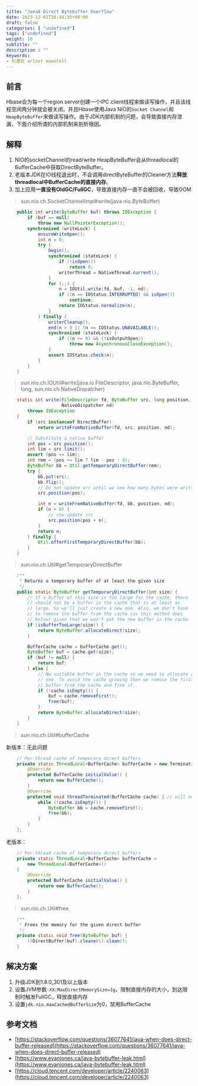 ```yaml
---
title: "Java8 Direct Bytebuffer Overflow"
date: 2023-12-01T16:44:35+08:00
draft: false
categories: [ "undefined"]
tags: ["undefined"]
weight: 10
subtitle: ""
description : ""
keywords:
- 刘港欢 arloor moontell
---
```


## 前言

Hbase会为每一个region server创建一个IPC client线程来做读写操作，并且该线程空闲两分钟就会被关闭。并且Hbase使用Java NIO的`Socket Channel`和`HeapByteBuffer`来做读写操作。由于JDK内部机制的问题，会导致直接内存泄漏，下面介绍所谓的内部机制来剖析根因。
<!--more-->

## 解释

1. NIO的socketChannel的read/write HeapByteBuffer会从threadlocal的BufferCache中获取DirectByteBuffer。
2. 老版本JDK在IO线程退出时，不会调用directByteBuffer的Cleaner方法**释放threadlocal中BufferCache的直接内存**。
3. 加上应用**一直没有OldGC/FullGC**，导致直接内存一直不会被回收，导致OOM

> sun.nio.ch.SocketChannelImpl#write(java.nio.ByteBuffer)

```java
    public int write(ByteBuffer buf) throws IOException {
        if (buf == null)
            throw new NullPointerException();
        synchronized (writeLock) {
            ensureWriteOpen();
            int n = 0;
            try {
                begin();
                synchronized (stateLock) {
                    if (!isOpen())
                        return 0;
                    writerThread = NativeThread.current();
                }
                for (;;) {
                    n = IOUtil.write(fd, buf, -1, nd);
                    if ((n == IOStatus.INTERRUPTED) && isOpen())
                        continue;
                    return IOStatus.normalize(n);
                }
            } finally {
                writerCleanup();
                end(n > 0 || (n == IOStatus.UNAVAILABLE));
                synchronized (stateLock) {
                    if ((n <= 0) && (!isOutputOpen))
                        throw new AsynchronousCloseException();
                }
                assert IOStatus.check(n);
            }
        }
    }
```

> sun.nio.ch.IOUtil#write(java.io.FileDescriptor, java.nio.ByteBuffer, long, sun.nio.ch.NativeDispatcher)

```java
    static int write(FileDescriptor fd, ByteBuffer src, long position,
                     NativeDispatcher nd)
        throws IOException
    {
        if (src instanceof DirectBuffer)
            return writeFromNativeBuffer(fd, src, position, nd);

        // Substitute a native buffer
        int pos = src.position();
        int lim = src.limit();
        assert (pos <= lim);
        int rem = (pos <= lim ? lim - pos : 0);
        ByteBuffer bb = Util.getTemporaryDirectBuffer(rem);
        try {
            bb.put(src);
            bb.flip();
            // Do not update src until we see how many bytes were written
            src.position(pos);

            int n = writeFromNativeBuffer(fd, bb, position, nd);
            if (n > 0) {
                // now update src
                src.position(pos + n);
            }
            return n;
        } finally {
            Util.offerFirstTemporaryDirectBuffer(bb);
        }
    }
```

> sun.nio.ch.Util#getTemporaryDirectBuffer

```java
    /**
     * Returns a temporary buffer of at least the given size
     */
    public static ByteBuffer getTemporaryDirectBuffer(int size) {
        // If a buffer of this size is too large for the cache, there
        // should not be a buffer in the cache that is at least as
        // large. So we'll just create a new one. Also, we don't have
        // to remove the buffer from the cache (as this method does
        // below) given that we won't put the new buffer in the cache.
        if (isBufferTooLarge(size)) {
            return ByteBuffer.allocateDirect(size);
        }

        BufferCache cache = bufferCache.get();
        ByteBuffer buf = cache.get(size);
        if (buf != null) {
            return buf;
        } else {
            // No suitable buffer in the cache so we need to allocate a new
            // one. To avoid the cache growing then we remove the first
            // buffer from the cache and free it.
            if (!cache.isEmpty()) {
                buf = cache.removeFirst();
                free(buf);
            }
            return ByteBuffer.allocateDirect(size);
        }
    }
```

> sun.nio.ch.Util#bufferCache

新版本：无此问题

```java
    // Per-thread cache of temporary direct buffers
    private static ThreadLocal<BufferCache> bufferCache = new TerminatingThreadLocal<BufferCache>() {
        @Override
        protected BufferCache initialValue() {
            return new BufferCache();
        }
        @Override
        protected void threadTerminated(BufferCache cache) { // will never be null
            while (!cache.isEmpty()) {
                ByteBuffer bb = cache.removeFirst();
                free(bb);
            }
        }
    };
```

老版本：

```java
    // Per-thread cache of temporary direct buffers
    private static ThreadLocal<BufferCache> bufferCache =
        new ThreadLocal<BufferCache>()
    {
        @Override
        protected BufferCache initialValue() {
            return new BufferCache();
        }
    };
```

> sun.nio.ch.Util#free

```java
    /**
     * Frees the memory for the given direct buffer
     */
    private static void free(ByteBuffer buf) {
        ((DirectBuffer)buf).cleaner().clean();
    }
```

## 解决方案

1. 升级JDK到1.8.0_301及以上版本
2. 设置JVM参数`-XX:MaxDirectMemorySize=1g`，限制直接内存的大小，到达限制时触发FullGC，释放直接内存
3. 设置`jdk.nio.maxCachedBufferSize`为0，禁用BufferCache

## 参考文档

- [https://stackoverflow.com/questions/36077641/java-when-does-direct-buffer-released](https://stackoverflow.com/questions/36077641/java-when-does-direct-buffer-released)
- [https://www.evanjones.ca/java-bytebuffer-leak.html](https://www.evanjones.ca/java-bytebuffer-leak.html)
- [https://cloud.tencent.com/developer/article/2240063](https://cloud.tencent.com/developer/article/2240063)
